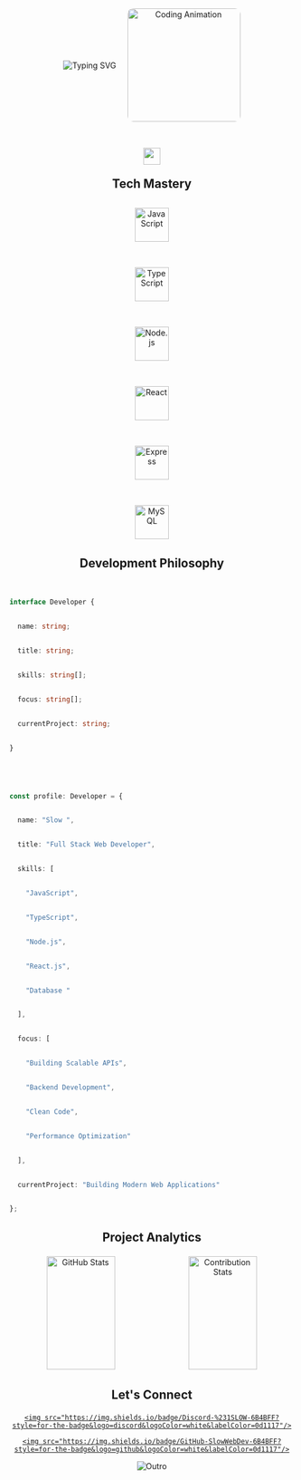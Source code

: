 
<div align="center" style="display: flex; align-items: center; justify-content: center; gap: 20px; flex-wrap: wrap;">


  <img src="https://readme-typing-svg.demolab.com?font=JetBrains+Mono&weight=700&size=30&duration=3000&pause=1000&color=6B4BFF&center=false&vCenter=true&multiline=true&repeat=false&width=500&height=100&lines=Full+Stack+Web+Developer;Backend+Specialist;Crafting+Digital+Experiences" alt="Typing SVG" style="max-width: 100%; height: auto;"/>


  <img src="https://media.giphy.com/media/qgQUggAC3Pfv687qPC/giphy.gif" width="200" alt="Coding Animation" style="border-radius: 10px; max-width: 100%; height: auto;"/>


</div>





<br/>





<h2 align="center">


  <img src="https://media2.giphy.com/media/QssGEmpkyEOhBCb7e1/giphy.gif" width="30" height="30">


  Tech Mastery


</h2>





<div align="center" style="margin: 30px 0">


  <img src="https://cdn.jsdelivr.net/gh/devicons/devicon/icons/javascript/javascript-original.svg" width="60" alt="JavaScript"/>


  &nbsp;&nbsp;&nbsp;


  <img src="https://cdn.jsdelivr.net/gh/devicons/devicon/icons/typescript/typescript-original.svg" width="60" alt="TypeScript"/>


  &nbsp;&nbsp;&nbsp;


  <img src="https://cdn.jsdelivr.net/gh/devicons/devicon/icons/nodejs/nodejs-original.svg" width="60" alt="Node.js"/>


  &nbsp;&nbsp;&nbsp;


  <img src="https://cdn.jsdelivr.net/gh/devicons/devicon/icons/react/react-original.svg" width="60" alt="React"/>


  &nbsp;&nbsp;&nbsp;


  <img src="https://cdn.jsdelivr.net/gh/devicons/devicon/icons/express/express-original.svg" width="60" alt="Express"/>


  &nbsp;&nbsp;&nbsp;


  <img src="https://cdn.jsdelivr.net/gh/devicons/devicon/icons/mysql/mysql-original.svg" width="60" alt="MySQL"/>


</div>





<h2 align="center">


  Development Philosophy


</h2>





```typescript


interface Developer {


  name: string;


  title: string;


  skills: string[];


  focus: string[];


  currentProject: string;


}





const profile: Developer = {


  name: "Slow ",


  title: "Full Stack Web Developer",


  skills: [


    "JavaScript",


    "TypeScript",


    "Node.js",


    "React.js",


    "Database "


  ],


  focus: [


    "Building Scalable APIs",


    "Backend Development",


    "Clean Code",


    "Performance Optimization"


  ],


  currentProject: "Building Modern Web Applications"


};


```





<h2 align="center">


  Project Analytics


</h2>





<div align="center">


  <img width="49%" height="200px" src="https://github-readme-stats.vercel.app/api?username=SlowWebDev&show_icons=true&count_private=true&hide_border=true&title_color=6B4BFF&icon_color=6B4BFF&text_color=c9d1d9&bg_color=0d1117&ring_color=6B4BFF" alt="GitHub Stats"/> 


  <img width="49%" height="200px" src="https://github-readme-streak-stats.herokuapp.com/?user=SlowWebDev&hide_border=true&stroke=6B4BFF&ring=6B4BFF&fire=6B4BFF&currStreakNum=c9d1d9&sideNums=c9d1d9&currStreakLabel=6B4BFF&sideLabels=6B4BFF&dates=c9d1d9&background=0d1117" alt="Contribution Stats"/>


</div>





<h2 align="center">


  Let's Connect


</h2>





<div align="center">


  <a href="https://discord.com/channels/@me/1334302822891520091" target="_blank">


    <img src="https://img.shields.io/badge/Discord-%231SLOW-6B4BFF?style=for-the-badge&logo=discord&logoColor=white&labelColor=0d1117"/>


  </a>


  <a href="https://github.com/SlowWebDev" target="_blank">


    <img src="https://img.shields.io/badge/GitHub-SlowWebDev-6B4BFF?style=for-the-badge&logo=github&logoColor=white&labelColor=0d1117"/>


  </a>


</div>





<div align="center">


  <img src="https://readme-typing-svg.demolab.com?font=JetBrains+Mono&weight=600&size=22&duration=3000&pause=1000&color=6B4BFF&center=true&vCenter=true&repeat=false&width=500&height=30&lines=--Building+the+Future%2C+One+Line+at+a+Time+⚡" alt="Outro"/>


</div>

